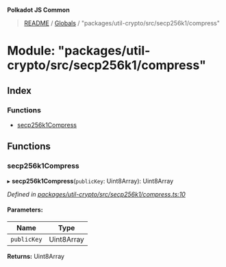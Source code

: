 **Polkadot JS Common**

> [README](../README.md) / [Globals](../globals.md) / "packages/util-crypto/src/secp256k1/compress"

# Module: "packages/util-crypto/src/secp256k1/compress"

## Index

### Functions

* [secp256k1Compress](_packages_util_crypto_src_secp256k1_compress_.md#secp256k1compress)

## Functions

### secp256k1Compress

▸ **secp256k1Compress**(`publicKey`: Uint8Array): Uint8Array

*Defined in [packages/util-crypto/src/secp256k1/compress.ts:10](https://github.com/polkadot-js/common/blob/ce964d2f/packages/util-crypto/src/secp256k1/compress.ts#L10)*

#### Parameters:

Name | Type |
------ | ------ |
`publicKey` | Uint8Array |

**Returns:** Uint8Array
